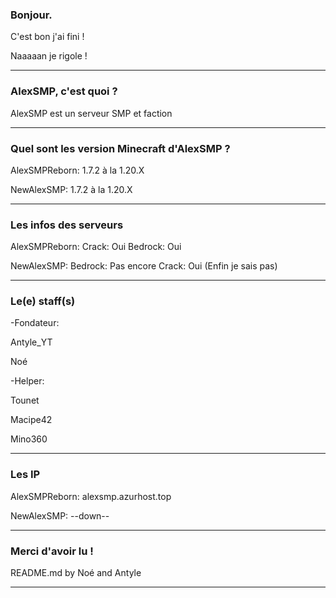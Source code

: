 ### Bonjour.
C'est bon j'ai fini !


Naaaaan je rigole !

--------------------------------------------------

### AlexSMP, c'est quoi ?
AlexSMP est un serveur SMP et faction

--------------------------------------------------

### Quel sont les version Minecraft d'AlexSMP ?
AlexSMPReborn: 1.7.2 à la 1.20.X

NewAlexSMP: 1.7.2 à la 1.20.X

--------------------------------------------------

### Les infos des serveurs
AlexSMPReborn:
  Crack: Oui
  Bedrock: Oui

NewAlexSMP:
  Bedrock: Pas encore
  Crack: Oui (Enfin je sais pas)

--------------------------------------------------

### Le(e) staff(s)
-Fondateur:

  Antyle_YT

  Noé

-Helper:

 Tounet

 Macipe42

 Mino360


--------------------------------------------------

### Les IP
AlexSMPReborn: alexsmp.azurhost.top

NewAlexSMP: --down--

--------------------------------------------------

### Merci d'avoir lu !
README.md by Noé and Antyle

--------------------------------------------------
